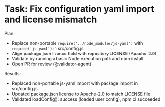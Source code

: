 # Task: Fix configuration yaml import and license mismatch

Plan:
- Replace non-portable `require('../node_modules/js-yaml')` with `require('js-yaml')` in src/config.js
- Align package.json license field with repository LICENSE (Apache-2.0)
- Validate by running a basic Node execution path and npm install
- Open PR for review (@validator-agent)


Results:
- Replaced non-portable js-yaml import with package import in src/config.js
- Updated package.json license to Apache-2.0 to match LICENSE file
- Validated loadConfig(): success (loaded user config), npm ci succeeded

